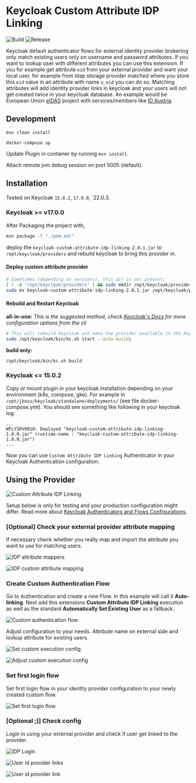 # Keycloak Custom Attribute IDP Linking

![Build](https://github.com/sd-f/keycloak-custom-attribute-idp-linking/actions/workflows/maven-build.yml/badge.svg)
![Release](https://github.com/sd-f/keycloak-custom-attribute-idp-linking/actions/workflows/maven-publish.yml/badge.svg)

Keycloak default authenticator flows for external identity provider brokering only match  existing users only on username and
password attributes. If you want to lookup user with different attributes you can use this extension. If you for example
get attribute `eid` from your external provider and want your local user, for example from ldap storage provider matched where
you store this `eid` value in an attribute with name `u_eid` you can do so. Matching attributes will add identity provider
links in keycloak and your users will not get created twice in your keycloak database. An example would be European Union
[eIDAS](https://digital-strategy.ec.europa.eu/en/policies/discover-eidas) project with services/members like
[ID Austria](https://www.oesterreich.gv.at/id-austria.html).

## Development

```shell
mvn clean install
```

```shell
docker-compose up
```

Update Plugin in container by running ```mvn install```.

Attach remote jvm debug session on port 5005 (default).

## Installation

Tested on Keycloak `15.0.2`, `17.0.0`, `22.0.3.

### Keycloak >= v17.0.0

After Packaging the project with,

```sh
mvn package -f "./pom.xml"
```

deploy the `keycloak-custom-attribute-idp-linking-2.0.1.jar` to `/opt/keycloak/providers` and rebuild keycloak to bring this provider in.

#### Deploy custom attribute provider

```sh
# Sometimes (depending on versions), this dir is not present;
[ ! -d "/opt/keycloak/providers" ] && sudo mkdir /opt/keycloak/providers;
sudo mv keycloak-custom-attribute-idp-linking-2.0.1.jar /opt/keycloak/providers/keycloak-custom-attribute-idp-linking-2.0.1.jar;
```

#### Rebuild and Restart Keycloak

**all-in-one:**
*This is the suggested method, check [Keycloak's Docs](https://keycloak.org/) for more configuration options from the cli*

```sh
# This will rebuild keycloak and make the provider available in the Keycloak admin console
sudo /opt/keycloak/bin/kc.sh start --auto-build;
```

**build only:**

```shell
/opt/keycloak/bin/kc.sh build
```

### Keycloak <= 15.0.2

Copy or mount plugin in your keycloak installation depending on your environment (k8s, compose, gke).
For example in `/opt/jboss/keycloak/standalone/deployments/` (see file docker-compose.yml). You should see something like
following in your keycloak log:

```shell
...
WFLYSRV0010: Deployed "keycloak-custom-attribute-idp-linking-1.0.0.jar" (runtime-name : "keycloak-custom-attribute-idp-linking-1.0.0.jar")
...
```

Now you can use `Custom Attribute IDP Linking` Authenticator in your Keycloak Authentication configuration.

## Using the Provider

![Custom Attribute IDP Linking](doc/screen_02.png)

Setup below is only for testing and your production configuration might differ.
Read more about [Keycloak Authenticators and Flows Configurations](https://www.keycloak.org/docs/latest/server_admin/).

### [Optional] Check your external provider attribute mapping

If necessary check whether you really map and import the attribute you want to use for matching users.

![IDP attribute mappers](doc/screen_03.png)

![IDP custom attribute mapping](doc/screen_01.png)

### Create Custom Authentication Flow

Go to Authentication and create a new Flow. In this example will call it **Auto-linking**. Next add this extensions
**Custom Attribute IDP Linking** execution as well as the standard **Automatically Set Existing User** as a fallback.

![Custom authentication flow](doc/screen_04.png)

Adjust configuration to your needs. Attribute name on external side and lookup attribute for existing users.

![Set custom execution config](doc/screen_05.png)

![Adjust custom execution config](doc/screen_06.png)

### Set first login flow

Set first login flow in your identity provider configuration to your newly created custom flow.

![Set first login flow](doc/screen_07.png)

### [Optional ;)] Check config

Login in using your external provider and check if user get linked to the provider.

![IDP Login](doc/screen_08.png)

![User id provider links](doc/screen_09.png)

![User id provider link](doc/screen_10.png)
